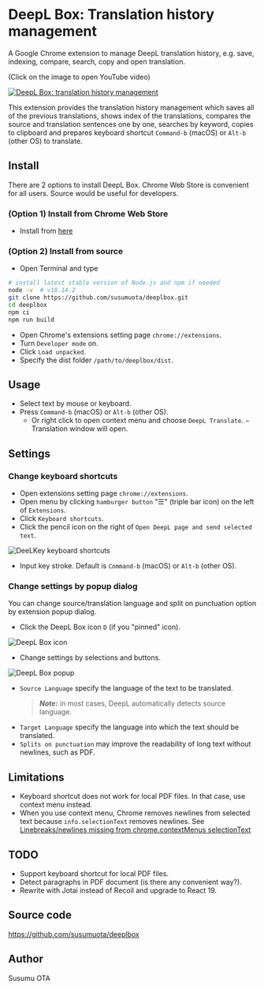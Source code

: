 # DeepL Box: Translation history management

A Google Chrome extension to manage DeepL translation history, e.g. save, indexing, compare, search, copy and open translation.

(Click on the image to open YouTube video)

[![DeepL Box: translation history management](https://user-images.githubusercontent.com/1632335/146652448-8f979bd3-34b8-42b9-8f9d-418a25a18e96.gif)](https://www.youtube.com/watch?v=4gBO-N23fTk "DeepL Box: translation history management")

This extension provides the translation history management which saves all of the previous translations, shows index of the translations, compares the source and translation sentences one by one, searches by keyword, copies to clipboard and prepares keyboard shortcut `Command-b` (macOS) or `Alt-b` (other OS) to translate.

## Install

There are 2 options to install DeepL Box. Chrome Web Store is convenient for all users. Source would be useful for developers.

### (Option 1) Install from Chrome Web Store

- Install from [here](https://chrome.google.com/webstore/detail/ompicphdlcomhddpfbpnhnejhkheeagf)

### (Option 2) Install from source

- Open Terminal and type

```sh
# install latest stable version of Node.js and npm if needed
node -v  # v18.14.2
git clone https://github.com/susumuota/deeplbox.git
cd deeplbox
npm ci
npm run build
```

- Open Chrome's extensions setting page `chrome://extensions`.
- Turn `Developer mode` on.
- Click `Load unpacked`.
- Specify the dist folder `/path/to/deeplbox/dist`.

## Usage

- Select text by mouse or keyboard.
- Press `Command-b` (macOS) or `Alt-b` (other OS).
  - Or right click to open context menu and choose `DeepL Translate`.
− Translation window will open.

## Settings

### Change keyboard shortcuts

- Open extensions setting page `chrome://extensions`.
- Open menu by clicking `hamburger button` "☰" (triple bar icon) on the left of `Extensions`.
- Click `Keyboard shortcuts`.
- Click the pencil icon on the right of `Open DeepL page and send selected text`.

![DeeLKey keyboard shortcuts](https://user-images.githubusercontent.com/1632335/145688563-1af4bf22-9664-48cf-bc1a-cd5e58073a2b.png)

- Input key stroke. Default is `Command-b` (macOS) or `Alt-b` (other OS).

### Change settings by popup dialog

You can change source/translation language and split on punctuation option by extension popup dialog.

- Click the DeepL Box icon `D` (if you "pinned" icon).

![DeepL Box icon](https://user-images.githubusercontent.com/1632335/118349094-8a472f00-b589-11eb-9186-331f81dc0f77.png)

- Change settings by selections and buttons.

![DeepL Box popup](https://user-images.githubusercontent.com/1632335/146583985-e5997362-2aa9-4144-938f-889a4d654814.png)

  - `Source Language` specify the language of the text to be translated.
    > **_Note:_** in most cases, DeepL automatically detects source language.
  - `Target Language` specify the language into which the text should be translated.
  - `Splits on punctuation` may improve the readability of long text without newlines, such as PDF.

## Limitations

- Keyboard shortcut does not work for local PDF files. In that case, use context menu instead.
- When you use context menu, Chrome removes newlines from selected text because `info.selectionText` removes newlines. See [Linebreaks/newlines missing from chrome.contextMenus selectionText](https://bugs.chromium.org/p/chromium/issues/detail?id=116429)

## TODO

- Support keyboard shortcut for local PDF files.
- Detect paragraphs in PDF document (is there any convenient way?).
- Rewrite with Jotai instead of Recoil and upgrade to React 19.

## Source code

https://github.com/susumuota/deeplbox

## Author

Susumu OTA

